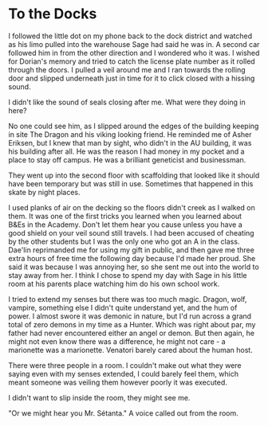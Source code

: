 #  To the Docks 

I followed the little dot on my phone back to the dock district and watched as
his limo pulled into the warehouse Sage had said he was in. A second car
followed him in from the other direction and I wondered who it was. I wished for
Dorian's memory and tried to catch the license plate number as it rolled through
the doors. I pulled a veil around me and I ran towards the rolling door and
slipped underneath just in time for it to click closed with a hissing sound.

I didn't like the sound of seals closing after me. What were they doing in here?

No one could see him, as I slipped around the edges of the building keeping in
site The Dragon and his viking looking friend. He reminded me of Asher Eriksen,
but I knew that man by sight, who didn't in the AU building, it was his building
after all. He was the reason I had money in my pocket and a place to stay off
campus. He was a brilliant geneticist and businessman.

They went up into the second floor with scaffolding that looked like it should
have been temporary but was still in use. Sometimes that happened in this skate
by night places.

I used planks of air on the decking so the floors didn't creek as I walked on
them. It was one of the first tricks you learned when you learned about B&Es in
the Academy. Don't let them hear you cause unless you have a good shield on your
veil sound still travels. I had been accused of cheating by the other students
but I was the only one who got an A in the class. Dae'lin reprimanded me for
using my gift in public, and then gave me three extra hours of free time the
following day because I'd made her proud. She said it was because I was annoying
her, so she sent me out into the world to stay away from her. I think I chose to
spend my day with Sage in his little room at his parents place watching him do
his own school work.

I tried to extend my senses but there was too much magic. Dragon, wolf, vampire,
something else I didn't quite understand yet, and the hum of power. I almost
swore it was demonic in nature, but I'd run across a grand total of zero demons
in my time as a Hunter. Which was right about par, my father had never
encountered either an angel or demon. But then again, he might not even know
there was a difference, he might not care - a marionette was a marionette.
Venatori barely cared about the human host.

There were three people in a room. I couldn't make out what they were saying
even with my senses extended, I could barely feel them, which meant someone was
veiling them however poorly it was executed.

I didn't want to slip inside the room, they might see me.

"Or we might hear you Mr. Sétanta." A voice called out from the room.

